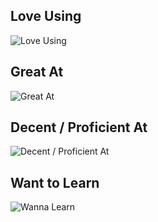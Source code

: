 ## Love Using

![Love Using](https://skillicons.dev/icons?i=svelte,rust,ts,nodejs,pnpm,vite,neovim)


## Great At

![Great At](https://skillicons.dev/icons?i=c,cs,cpp,css,html,js,express,react,tailwind,r,vscode,solidjs,nextjs)


## Decent / Proficient At

![Decent / Proficient At](https://skillicons.dev/icons?i=sass,regex,py,prisma,postman,ocaml,kotlin,docker,dart,arduino,androidstudio)

## Want to Learn

![Wanna Learn](
https://skillicons.dev/icons?i=wasm,vue,vuetify,unreal,ubuntu,swift,scala,remix,redux,redis,pytorch,ocaml,lua,lit,linux,htmx,haskell,go,graphql,elixir,dotnet,bash,astro,alpinejs
)

